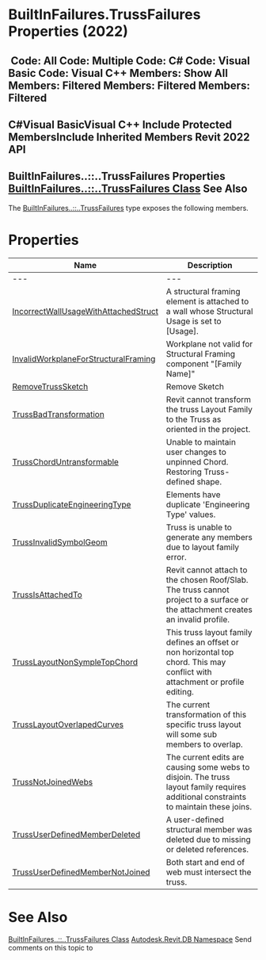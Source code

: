 # BuiltInFailures.TrussFailures Properties (2022)

﻿
 Code: All Code: Multiple Code: C# Code: Visual Basic Code: Visual C++  Members: Show All Members: Filtered Members: Filtered Members: Filtered   
---  
C#Visual BasicVisual C++
Include Protected MembersInclude Inherited Members
Revit 2022 API  
---  
BuiltInFailures..::..TrussFailures Properties  
[BuiltInFailures..::..TrussFailures Class](b56f365f-a6f9-3ed1-8e1a-ebac29099530.md "BuiltInFailures.TrussFailures Class") See Also  
---  
The [BuiltInFailures..::..TrussFailures](b56f365f-a6f9-3ed1-8e1a-ebac29099530.md "BuiltInFailures.TrussFailures Class") type exposes the following members.
# Properties
| Name | Description |
| --- | --- |
| --- | --- | --- |
| [IncorrectWallUsageWithAttachedStruct](d0687084-5388-60d1-dc22-9b2268b1b449.md "IncorrectWallUsageWithAttachedStruct Property") | A structural framing element is attached to a wall whose Structural Usage is set to [Usage]. |
| [InvalidWorkplaneForStructuralFraming](09068ede-0610-41c7-bc37-e71be67c6bc3.md "InvalidWorkplaneForStructuralFraming Property") | Workplane not valid for Structural Framing component "[Family Name]" |
| [RemoveTrussSketch](d9d159c0-0aed-af88-b46e-2a6fd251fb13.md "RemoveTrussSketch Property") | Remove Sketch |
| [TrussBadTransformation](671ef31b-9475-30e0-dc03-cf33b4cf3e8c.md "TrussBadTransformation Property") | Revit cannot transform the truss Layout Family to the Truss as oriented in the project. |
| [TrussChordUntransformable](cdfd61d2-1a2f-72e5-b742-fa5909dbdae1.md "TrussChordUntransformable Property") | Unable to maintain user changes to unpinned Chord. Restoring Truss-defined shape. |
| [TrussDuplicateEngineeringType](9f59960a-bf96-8e42-fdbb-362728f61208.md "TrussDuplicateEngineeringType Property") | Elements have duplicate 'Engineering Type' values. |
| [TrussInvalidSymbolGeom](6f785510-5d44-5efc-f093-1a5030a85daa.md "TrussInvalidSymbolGeom Property") | Truss is unable to generate any members due to layout family error. |
| [TrussIsAttachedTo](3664190b-2c58-dbf7-51a9-39bdb5d9afcd.md "TrussIsAttachedTo Property") | Revit cannot attach to the chosen Roof/Slab. The truss cannot project to a surface or the attachment creates an invalid profile. |
| [TrussLayoutNonSympleTopChord](7f31a2b9-8d1c-23af-3877-7566c21d70ef.md "TrussLayoutNonSympleTopChord Property") | This truss layout family defines an offset or non horizontal top chord. This may conflict with attachment or profile editing. |
| [TrussLayoutOverlapedCurves](dcd23393-04f4-71a4-01e5-89e0b0239e55.md "TrussLayoutOverlapedCurves Property") | The current transformation of this specific truss layout will some sub members to overlap. |
| [TrussNotJoinedWebs](00abe21f-ebd1-edd7-e05c-4f4515b3cbb7.md "TrussNotJoinedWebs Property") | The current edits are causing some webs to disjoin. The truss layout family requires additional constraints to maintain these joins. |
| [TrussUserDefinedMemberDeleted](9c5cf96a-abb9-c4e0-4a5a-7a608f8f7b6f.md "TrussUserDefinedMemberDeleted Property") | A user-defined structural member was deleted due to missing or deleted references. |
| [TrussUserDefinedMemberNotJoined](17459bde-eba2-d87b-be07-fdb15a5f22d9.md "TrussUserDefinedMemberNotJoined Property") | Both start and end of web must intersect the truss. |

# See Also
[BuiltInFailures..::..TrussFailures Class](b56f365f-a6f9-3ed1-8e1a-ebac29099530.md "BuiltInFailures.TrussFailures Class")
[Autodesk.Revit.DB Namespace](87546ba7-461b-c646-cbb1-2cb8f5bff8b2.md "Autodesk.Revit.DB Namespace")
Send comments on this topic to 